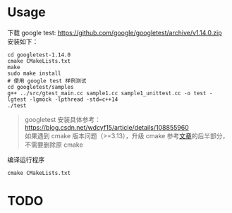 # Usage
下载 google test: https://github.com/google/googletest/archive/v1.14.0.zip  
安装如下：
```shell
cd googletest-1.14.0
cmake CMakeLists.txt
make
sudo make install
# 使用 google test 样例测试
cd googletest/samples
g++ ../src/gtest_main.cc sample1.cc sample1_unittest.cc -o test -lgtest -lgmock -lpthread -std=c++14
./test
```
> googletest 安装具体参考：https://blog.csdn.net/wdcyf15/article/details/108855960  
  如果遇到 cmake 版本问题（>=3.13），升级 cmake 参考[文章](https://blog.csdn.net/Dontla/article/details/120537184)的后半部分，不需要删除原 cmake

编译运行程序
```shell
cmake CMakeLists.txt
```

# TODO